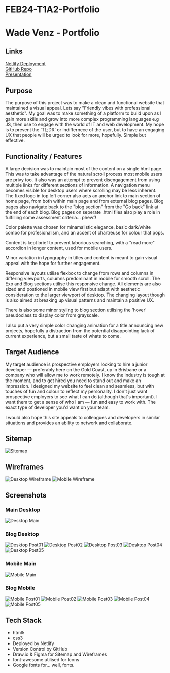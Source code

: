 # FEB24-T1A2-Portfolio

# Wade Venz - Portfolio

## Links

[Netlify Deployment](https://wv-portfolio.netlify.app/)<br>
[GitHub Repo](https://github.com/wadevenz/FEB24-T1A2-Portfolio)<br>
[Presentation]()

## Purpose

The purpose of this project was to make a clean and functional website that maintained a visual appeal. Lets say "Friendly vibes with professional aesthetic". My goal was to make something of a platform to build upon as I gain more skills and grow into more complex programming languages e.g JS, then use to engage with the world of IT and web development. My hope is to prevent the 'TL;DR' or indiffernece of the user, but to have an engaging UX that people will be urged to look for more, hopefully. Simple but effective. 

## Functionality / Features

A large decision was to maintain most of the content on a single html page. This was to take advantage of the natural scroll process most mobile users are privy too. It also was an attempt to prevent disengagement from using multiple links for different sections of information. A navigation menu becomes visible for desktop users where scrolling may be less inherent. The fixed logo in top left corner also acts an anchor link to main section of home page, from both within main page and from external blog pages. Blog pages also navigate back to the "blog section" from the "Go back" link at the end of each blog. Blog pages on seperate .html files also play a role in fulfilling some assessment criteria... phewf!

Color palette was chosen for minamalistic elegance, basic dark/white combo for profesionalism, and an accent of chartreuse for colour that pops.

Content is kept brief to prevent laborious searching, with a "read more" accordion in longer content, used for mobile users.

Minor variation in typography in titles and content is meant to gain visual appeal with the hope for further engagement.

Responsive layouts utilise flexbox to change from rows and columns in differing viewports, columns predominant in mobile for smooth scroll. The Exp and Blog sections utilise this responsive change. All elements are also sized and postioned in mobile view first but adapt with aesthetic consideration to the larger viewport of desktop. The changing layout though is also aimed at breaking up visual patterns and maintain a positive UX.  

There is also some minor styling to blog section utilising the 'hover' pseudoclass to display color from grayscale. 

I also put a very simple color changing animation for a title announcing new projects, hopefully a distraction from the potential disappointing lack of current experience, but a small taste of whats to come.  


## Target Audience

My target audience is prospective employers looking to hire a junior developer — preferably here on the Gold Coast, up in Brisbane or a company who will allow me to work remotely. I know the industry is tough at the moment, and to get hired you need to stand out and make an impression. I designed my website to feel clean and seamless, but with touches of fun and colour to reflect my personality. I don't just want prospective employers to see what I can do (although that's important). I want them to get a sense of who I am — fun and easy to work with. The exact type of developer you'd want on your team.

I would also hope this site appeals to colleagues and developers in similar situations and provides an ability to network and collaborate. 


## Sitemap

<img src="/docs/Portfolio-sitemap.drawio.png" alt="Sitemap">

## Wireframes

<img src="/docs/Wireframe-Desktop.png" alt="Desktop Wireframe">
<img src="/docs/Wireframe-Mobile.png" alt="Mobile Wireframe">

## Screenshots

### Main Desktop
<img src="/docs/Desktop-main.png" alt="Desktop Main">

### Blog Desktop
<img src="/docs/Desktop-Post01.png" alt="Desktop Post01">
<img src="/docs/Desktop-Post02.png" alt="Desktop Post02">
<img src="/docs/Desktop-Post03.png" alt="Desktop Post03">
<img src="/docs/Desktop-Post04.png" alt="Desktop Post04">
<img src="/docs/Desktop-Post05.png" alt="Desktop Post05">

### Mobile Main
<img src="/docs/Mobile-main.png" alt="Mobile Main">

### Blog Mobile
<img src="/docs/Mobile-Post01.png" alt="Mobile Post01">
<img src="/docs/Mobile-Post02.png" alt="Mobile Post02">
<img src="/docs/Mobile-Post03.png" alt="Mobile Post03">
<img src="/docs/Mobile-Post04.png" alt="Mobile Post04">
<img src="/docs/Mobile-Post05.png" alt="Mobile Post05">

## Tech Stack

- html5
- css3
- Deployed by Netlify
- Version Control by GitHub
- Draw.io & Figma for Sitemap and Wireframes
- font-awesome utilised for Icons
- Google fonts for... well, fonts.